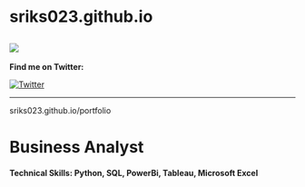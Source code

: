 # sriks023.github.io
<a href="https://linkedin.com/in/sriks023"><img src="https://img.shields.io/badge/-LinkedIn-0072b1?&style=for-the-badge&logo=linkedin&logoColor=white" /></a>
---

**Find me on Twitter:**

[![Twitter](images/twitter_logo.png)](https://twitter.com/sriks023)

---
sriks023.github.io/portfolio 

# Business Analyst 

#### Technical Skills: Python, SQL, PowerBi, Tableau, Microsoft Excel 
